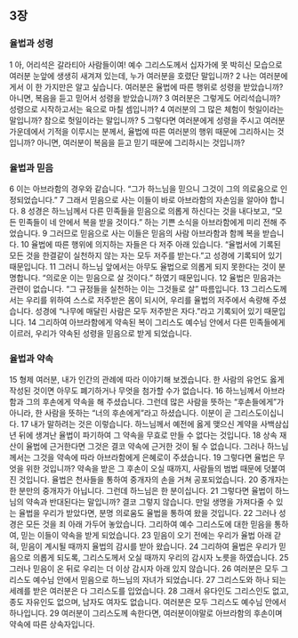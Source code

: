 ## 3장
### 율법과 성령
1 아, 어리석은 갈라티아 사람들이여! 예수 그리스도께서 십자가에 못 박히신 모습으로 여러분 눈앞에 생생히 새겨져 있는데, 누가 여러분을 호렸단 말입니까?
2 나는 여러분에게서 이 한 가지만은 알고 싶습니다. 여러분은 율법에 따른 행위로 성령을 받았습니까? 아니면, 복음을 듣고 믿어서 성령을 받았습니까?
3 여러분은 그렇게도 어리석습니까? 성령으로 시작하고서는 육으로 마칠 셈입니까?
4 여러분의 그 많은 체험이 헛일이라는 말입니까? 참으로 헛일이라는 말입니까?
5 그렇다면 여러분에게 성령을 주시고 여러분 가운데에서 기적을 이루시는 분께서, 율법에 따른 여러분의 행위 때문에 그리하시는 것입니까? 아니면, 여러분이 복음을 듣고 믿기 때문에 그리하시는 것입니까?
### 율법과 믿음
6 이는 아브라함의 경우와 같습니다. “그가 하느님을 믿으니 그것이 그의 의로움으로 인정되었습니다.”
7 그래서 믿음으로 사는 이들이 바로 아브라함의 자손임을 알아야 합니다.
8 성경은 하느님께서 다른 민족들을 믿음으로 의롭게 하신다는 것을 내다보고, “모든 민족들이 네 안에서 복을 받을 것이다.” 하는 기쁜 소식을 아브라함에게 미리 전해 주었습니다.
9 그러므로 믿음으로 사는 이들은 믿음의 사람 아브라함과 함께 복을 받습니다.
10 율법에 따른 행위에 의지하는 자들은 다 저주 아래 있습니다. “율법서에 기록된 모든 것을 한결같이 실천하지 않는 자는 모두 저주를 받는다.”고 성경에 기록되어 있기 때문입니다.
11 그러니 하느님 앞에서는 아무도 율법으로 의롭게 되지 못한다는 것이 분명합니다. “의로운 이는 믿음으로 살 것이다.” 하였기 때문입니다.
12 율법은 믿음과는 관련이 없습니다. “그 규정들을 실천하는 이는 그것들로 살” 따름입니다.
13 그리스도께서는 우리를 위하여 스스로 저주받은 몸이 되시어, 우리를 율법의 저주에서 속량해 주셨습니다. 성경에 “나무에 매달린 사람은 모두 저주받은 자다.”라고 기록되어 있기 때문입니다.
14 그리하여 아브라함에게 약속된 복이 그리스도 예수님 안에서 다른 민족들에게 이르러, 우리가 약속된 성령을 믿음으로 받게 되었습니다.
### 율법과 약속
15 형제 여러분, 내가 인간의 관례에 따라 이야기해 보겠습니다. 한 사람의 유언도 옳게 작성된 것이면 아무도 폐기하거나 무엇을 첨가할 수가 없습니다.
16 하느님께서 아브라함과 그의 후손에게 약속을 해 주셨습니다. 그런데 많은 사람을 뜻하는 “후손들에게”가 아니라, 한 사람을 뜻하는 “너의 후손에게”라고 하셨습니다. 이분이 곧 그리스도이십니다.
17 내가 말하려는 것은 이렇습니다. 하느님께서 예전에 옳게 맺으신 계약을 사백삼십 년 뒤에 생겨난 율법이 파기하여 그 약속을 무효로 만들 수 없다는 것입니다.
18 상속 재산이 율법에 근거한다면 그것은 결코 약속에 근거한 것이 될 수 없습니다. 그러나 하느님께서는 그것을 약속에 따라 아브라함에게 은혜로이 주셨습니다.
19 그렇다면 율법은 무엇을 위한 것입니까? 약속을 받은 그 후손이 오실 때까지, 사람들의 범법 때문에 덧붙여진 것입니다. 율법은 천사들을 통하여 중개자의 손을 거쳐 공포되었습니다.
20 중개자는 한 분만의 중개자가 아닙니다. 그런데 하느님은 한 분이십니다.
21 그렇다면 율법이 하느님의 약속과 반대된다는 말입니까? 결코 그렇지 않습니다. 만일 생명을 가져다줄 수 있는 율법을 우리가 받았다면, 분명 의로움도 율법을 통하여 왔을 것입니다.
22 그러나 성경은 모든 것을 죄 아래 가두어 놓았습니다. 그리하여 예수 그리스도에 대한 믿음을 통하여, 믿는 이들이 약속을 받게 되었습니다.
23 믿음이 오기 전에는 우리가 율법 아래 갇혀, 믿음이 계시될 때까지 율법의 감시를 받아 왔습니다.
24 그리하여 율법은 우리가 믿음으로 의롭게 되도록, 그리스도께서 오실 때까지 우리의 감시자 노릇을 하였습니다.
25 그러나 믿음이 온 뒤로 우리는 더 이상 감시자 아래 있지 않습니다.
26 여러분은 모두 그리스도 예수님 안에서 믿음으로 하느님의 자녀가 되었습니다.
27 그리스도와 하나 되는 세례를 받은 여러분은 다 그리스도를 입었습니다.
28 그래서 유다인도 그리스인도 없고, 종도 자유인도 없으며, 남자도 여자도 없습니다. 여러분은 모두 그리스도 예수님 안에서 하나입니다.
29 여러분이 그리스도께 속한다면, 여러분이야말로 아브라함의 후손이며 약속에 따른 상속자입니다.
